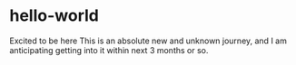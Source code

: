 # hello-world
Excited to be  here
This is an absolute new and unknown journey, and I am anticipating getting into it within next 3 months or so.

